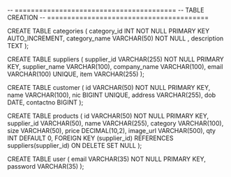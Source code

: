 -- ========================================
-- TABLE CREATION
-- ========================================

CREATE TABLE categories (
    category_id INT NOT NULL PRIMARY KEY AUTO_INCREMENT,
    category_name VARCHAR(50) NOT NULL ,
    description TEXT
);

CREATE TABLE suppliers (
    supplier_id VARCHAR(255) NOT NULL PRIMARY KEY,
    supplier_name VARCHAR(100),
    company_name VARCHAR(100),
    email VARCHAR(100) UNIQUE,
    item VARCHAR(255)
);

CREATE TABLE customer (
    id VARCHAR(50) NOT NULL PRIMARY KEY,
    name VARCHAR(100),
    nic BIGINT UNIQUE,
    address VARCHAR(255),
    dob DATE,
    contactno BIGINT
);

CREATE TABLE products (
    id VARCHAR(50) NOT NULL PRIMARY KEY,
    supplier_id VARCHAR(50),
    name VARCHAR(255),
    category VARCHAR(100),
    size VARCHAR(50),
    price DECIMAL(10,2),
    image_url VARCHAR(500),
    qty INT DEFAULT 0,
    FOREIGN KEY (supplier_id) REFERENCES suppliers(supplier_id) ON DELETE SET NULL
);

CREATE TABLE user (
    email VARCHAR(35) NOT NULL PRIMARY KEY,
    password VARCHAR(35)
);
